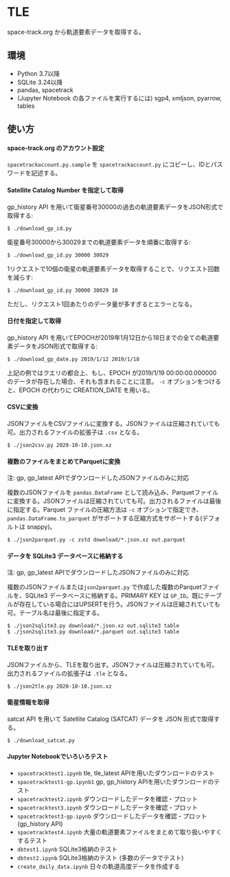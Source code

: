 # TLE

space-track.org から軌道要素データを取得する。

## 環境
- Python 3.7以降
- SQLite 3.24以降
- pandas, spacetrack
- (Jupyter Notebook の各ファイルを実行するには) sgp4, xmljson, pyarrow, tables

## 使い方

#### space-track.org のアカウント設定
`spacetrackaccount.py.sample` を `spacetrackaccount.py` にコピーし、IDとパスワードを記述する。

#### Satellite Catalog Number を指定して取得

gp_history API を用いて衛星番号30000の過去の軌道要素データをJSON形式で取得する:

    $ ./download_gp_id.py

衛星番号30000から30029までの軌道要素データを順番に取得する:

    $ ./download_gp_id.py 30000 30029

1リクエストで10個の衛星の軌道要素データを取得することで、リクエスト回数を減らす:

    $ ./download_gp_id.py 30000 30029 10

ただし、リクエスト1回あたりのデータ量が多すぎるとエラーとなる。

#### 日付を指定して取得

gp_history API を用いてEPOCHが2019年1月12日から18日までの全ての軌道要素データをJSON形式で取得する:

    $ ./download_gp_date.py 2019/1/12 2019/1/18

上記の例ではクエリの都合上、もし、EPOCH が2019/1/19 00:00:00.000000 のデータが存在した場合、それも含まれることに注意。
`-c` オプションをつけると、EPOCH の代わりに CREATION_DATE を用いる。

#### CSVに変換

JSONファイルをCSVファイルに変換する。JSONファイルは圧縮されていても可。出力されるファイルの拡張子は `.csv` となる。

    $ ./json2csv.py 2020-10-10.json.xz

#### 複数のファイルをまとめてParquetに変換

注: gp, gp_latest APIでダウンロードしたJSONファイルのみに対応

複数のJSONファイルを `pandas.DataFrame` として読み込み、Parquetファイルに変換する。JSONファイルは圧縮されていても可。出力されるファイルは最後に指定する。Parquet ファイルの圧縮方法は `-c` オプションで指定でき、`pandas.DataFrame.to_parquet` がサポートする圧縮方式をサポートする(デフォルトは snappy)。

    $ ./json2parquet.py -c zstd download/*.json.xz out.parquet

#### データを SQLite3 データベースに格納する

注: gp, gp_latest APIでダウンロードしたJSONファイルのみに対応

複数のJSONファイルまたは`json2parquet.py` で作成した複数のParquetファイルを、SQLite3 データベースに格納する。PRIMARY KEY は `GP_ID`。既にテーブルが存在している場合にはUPSERTを行う。JSONファイルは圧縮されていても可。テーブル名は最後に指定する。

    $ ./json2sqlite3.py download/*.json.xz out.sqlite3 table
    $ ./json2sqlite3.py download/*.parquet out.sqlite3 table

#### TLEを取り出す

JSONファイルから、TLEを取り出す。JSONファイルは圧縮されていても可。出力されるファイルの拡張子は `.tle` となる。

    $ ./json2tle.py 2020-10-10.json.xz

#### 衛星情報を取得

satcat API を用いて Satellite Catalog (SATCAT) データを JSON 形式で取得する。

    $ ./download_satcat.py

#### Jupyter Notebookでいろいろテスト

- `spacetracktest1.ipynb` tle, tle_latest APIを用いたダウンロードのテスト
- `spacetracktest1-gp.ipynb1` gp, gp_history APIを用いたダウンロードのテスト
- `spacetracktest2.ipynb` ダウンロードしたデータを確認・プロット
- `spacetracktest3.ipynb` ダウンロードしたデータを確認・プロット
- `spacetracktest3-gp.ipynb` ダウンロードしたデータを確認・プロット (gp_history API)
- `spacetracktest4.ipynb` 大量の軌道要素ファイルをまとめて取り扱いやすくするテスト
- `dbtest1.ipynb` SQLite3格納のテスト
- `dbtest2.ipynb` SQLite3格納のテスト (多数のデータでテスト)
- `create_daily_data.ipynb` 日々の軌道高度データを作成する
